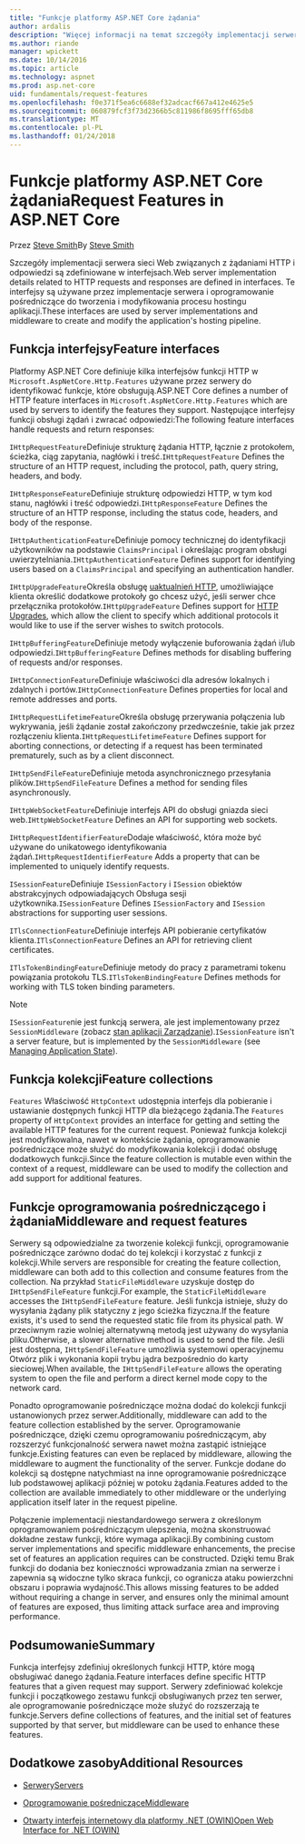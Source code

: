 ```yaml
---
title: "Funkcje platformy ASP.NET Core żądania"
author: ardalis
description: "Więcej informacji na temat szczegóły implementacji serwera sieci web związanych z żądaniami HTTP i odpowiedzi, które są zdefiniowane w interfejsach dla platformy ASP.NET Core."
ms.author: riande
manager: wpickett
ms.date: 10/14/2016
ms.topic: article
ms.technology: aspnet
ms.prod: asp.net-core
uid: fundamentals/request-features
ms.openlocfilehash: f0e371f5ea6c6688ef32adcacf667a412e4625e5
ms.sourcegitcommit: 060879fcf3f73d2366b5c811986f8695fff65db8
ms.translationtype: MT
ms.contentlocale: pl-PL
ms.lasthandoff: 01/24/2018
---
```

# <a name="request-features-in-aspnet-core"></a><span data-ttu-id="2493d-103">Funkcje platformy ASP.NET Core żądania</span><span class="sxs-lookup"><span data-stu-id="2493d-103">Request Features in ASP.NET Core</span></span>

<span data-ttu-id="2493d-104">Przez [Steve Smith](https://ardalis.com/)</span><span class="sxs-lookup"><span data-stu-id="2493d-104">By [Steve Smith](https://ardalis.com/)</span></span>

<span data-ttu-id="2493d-105">Szczegóły implementacji serwera sieci Web związanych z żądaniami HTTP i odpowiedzi są zdefiniowane w interfejsach.</span><span class="sxs-lookup"><span data-stu-id="2493d-105">Web server implementation details related to HTTP requests and responses are defined in interfaces.</span></span> <span data-ttu-id="2493d-106">Te interfejsy są używane przez implementacje serwera i oprogramowanie pośredniczące do tworzenia i modyfikowania procesu hostingu aplikacji.</span><span class="sxs-lookup"><span data-stu-id="2493d-106">These interfaces are used by server implementations and middleware to create and modify the application's hosting pipeline.</span></span>

## <a name="feature-interfaces"></a><span data-ttu-id="2493d-107">Funkcja interfejsy</span><span class="sxs-lookup"><span data-stu-id="2493d-107">Feature interfaces</span></span>

<span data-ttu-id="2493d-108">Platformy ASP.NET Core definiuje kilka interfejsów funkcji HTTP w `Microsoft.AspNetCore.Http.Features` używane przez serwery do identyfikować funkcje, które obsługują.</span><span class="sxs-lookup"><span data-stu-id="2493d-108">ASP.NET Core defines a number of HTTP feature interfaces in `Microsoft.AspNetCore.Http.Features` which are used by servers to identify the features they support.</span></span> <span data-ttu-id="2493d-109">Następujące interfejsy funkcji obsługi żądań i zwracać odpowiedzi:</span><span class="sxs-lookup"><span data-stu-id="2493d-109">The following feature interfaces handle requests and return responses:</span></span>

<span data-ttu-id="2493d-110">`IHttpRequestFeature`Definiuje strukturę żądania HTTP, łącznie z protokołem, ścieżka, ciąg zapytania, nagłówki i treść.</span><span class="sxs-lookup"><span data-stu-id="2493d-110">`IHttpRequestFeature` Defines the structure of an HTTP request, including the protocol, path, query string, headers, and body.</span></span>

<span data-ttu-id="2493d-111">`IHttpResponseFeature`Definiuje strukturę odpowiedzi HTTP, w tym kod stanu, nagłówki i treść odpowiedzi.</span><span class="sxs-lookup"><span data-stu-id="2493d-111">`IHttpResponseFeature` Defines the structure of an HTTP response, including the status code, headers, and body of the response.</span></span>

<span data-ttu-id="2493d-112">`IHttpAuthenticationFeature`Definiuje pomocy technicznej do identyfikacji użytkowników na podstawie `ClaimsPrincipal` i określając program obsługi uwierzytelniania.</span><span class="sxs-lookup"><span data-stu-id="2493d-112">`IHttpAuthenticationFeature` Defines support for identifying users based on a `ClaimsPrincipal` and specifying an authentication handler.</span></span>

<span data-ttu-id="2493d-113">`IHttpUpgradeFeature`Określa obsługę [uaktualnień HTTP](https://tools.ietf.org/html/rfc2616.html#section-14.42), umożliwiające klienta określić dodatkowe protokoły go chcesz użyć, jeśli serwer chce przełącznika protokołów.</span><span class="sxs-lookup"><span data-stu-id="2493d-113">`IHttpUpgradeFeature` Defines support for [HTTP Upgrades](https://tools.ietf.org/html/rfc2616.html#section-14.42), which allow the client to specify which additional protocols it would like to use if the server wishes to switch protocols.</span></span>

<span data-ttu-id="2493d-114">`IHttpBufferingFeature`Definiuje metody wyłączenie buforowania żądań i/lub odpowiedzi.</span><span class="sxs-lookup"><span data-stu-id="2493d-114">`IHttpBufferingFeature` Defines methods for disabling buffering of requests and/or responses.</span></span>

<span data-ttu-id="2493d-115">`IHttpConnectionFeature`Definiuje właściwości dla adresów lokalnych i zdalnych i portów.</span><span class="sxs-lookup"><span data-stu-id="2493d-115">`IHttpConnectionFeature` Defines properties for local and remote addresses and ports.</span></span>

<span data-ttu-id="2493d-116">`IHttpRequestLifetimeFeature`Określa obsługę przerywania połączenia lub wykrywania, jeśli żądanie został zakończony przedwcześnie, takie jak przez rozłączeniu klienta.</span><span class="sxs-lookup"><span data-stu-id="2493d-116">`IHttpRequestLifetimeFeature` Defines support for aborting connections, or detecting if a request has been terminated prematurely, such as by a client disconnect.</span></span>

<span data-ttu-id="2493d-117">`IHttpSendFileFeature`Definiuje metoda asynchronicznego przesyłania plików.</span><span class="sxs-lookup"><span data-stu-id="2493d-117">`IHttpSendFileFeature` Defines a method for sending files asynchronously.</span></span>

<span data-ttu-id="2493d-118">`IHttpWebSocketFeature`Definiuje interfejs API do obsługi gniazda sieci web.</span><span class="sxs-lookup"><span data-stu-id="2493d-118">`IHttpWebSocketFeature` Defines an API for supporting web sockets.</span></span>

<span data-ttu-id="2493d-119">`IHttpRequestIdentifierFeature`Dodaje właściwość, która może być używane do unikatowego identyfikowania żądań.</span><span class="sxs-lookup"><span data-stu-id="2493d-119">`IHttpRequestIdentifierFeature` Adds a property that can be implemented to uniquely identify requests.</span></span>

<span data-ttu-id="2493d-120">`ISessionFeature`Definiuje `ISessionFactory` i `ISession` obiektów abstrakcyjnych odpowiadających Obsługa sesji użytkownika.</span><span class="sxs-lookup"><span data-stu-id="2493d-120">`ISessionFeature` Defines `ISessionFactory` and `ISession` abstractions for supporting user sessions.</span></span>

<span data-ttu-id="2493d-121">`ITlsConnectionFeature`Definiuje interfejs API pobieranie certyfikatów klienta.</span><span class="sxs-lookup"><span data-stu-id="2493d-121">`ITlsConnectionFeature` Defines an API for retrieving client certificates.</span></span>

<span data-ttu-id="2493d-122">`ITlsTokenBindingFeature`Definiuje metody do pracy z parametrami tokenu powiązania protokołu TLS.</span><span class="sxs-lookup"><span data-stu-id="2493d-122">`ITlsTokenBindingFeature` Defines methods for working with TLS token binding parameters.</span></span>

> [!NOTE]
> <span data-ttu-id="2493d-123">`ISessionFeature`nie jest funkcją serwera, ale jest implementowany przez `SessionMiddleware` (zobacz [stan aplikacji Zarządzanie](app-state.md)).</span><span class="sxs-lookup"><span data-stu-id="2493d-123">`ISessionFeature` isn't a server feature, but is implemented by the `SessionMiddleware` (see [Managing Application State](app-state.md)).</span></span>

## <a name="feature-collections"></a><span data-ttu-id="2493d-124">Funkcja kolekcji</span><span class="sxs-lookup"><span data-stu-id="2493d-124">Feature collections</span></span>

<span data-ttu-id="2493d-125">`Features` Właściwość `HttpContext` udostępnia interfejs dla pobieranie i ustawianie dostępnych funkcji HTTP dla bieżącego żądania.</span><span class="sxs-lookup"><span data-stu-id="2493d-125">The `Features` property of `HttpContext` provides an interface for getting and setting the available HTTP features for the current request.</span></span> <span data-ttu-id="2493d-126">Ponieważ funkcja kolekcji jest modyfikowalna, nawet w kontekście żądania, oprogramowanie pośredniczące może służyć do modyfikowania kolekcji i dodać obsługę dodatkowych funkcji.</span><span class="sxs-lookup"><span data-stu-id="2493d-126">Since the feature collection is mutable even within the context of a request, middleware can be used to modify the collection and add support for additional features.</span></span>

## <a name="middleware-and-request-features"></a><span data-ttu-id="2493d-127">Funkcje oprogramowania pośredniczącego i żądania</span><span class="sxs-lookup"><span data-stu-id="2493d-127">Middleware and request features</span></span>

<span data-ttu-id="2493d-128">Serwery są odpowiedzialne za tworzenie kolekcji funkcji, oprogramowanie pośredniczące zarówno dodać do tej kolekcji i korzystać z funkcji z kolekcji.</span><span class="sxs-lookup"><span data-stu-id="2493d-128">While servers are responsible for creating the feature collection, middleware can both add to this collection and consume features from the collection.</span></span> <span data-ttu-id="2493d-129">Na przykład `StaticFileMiddleware` uzyskuje dostęp do `IHttpSendFileFeature` funkcji.</span><span class="sxs-lookup"><span data-stu-id="2493d-129">For example, the `StaticFileMiddleware` accesses the `IHttpSendFileFeature` feature.</span></span> <span data-ttu-id="2493d-130">Jeśli funkcja istnieje, służy do wysyłania żądany plik statyczny z jego ścieżka fizyczna.</span><span class="sxs-lookup"><span data-stu-id="2493d-130">If the feature exists, it's used to send the requested static file from its physical path.</span></span> <span data-ttu-id="2493d-131">W przeciwnym razie wolniej alternatywną metodą jest używany do wysyłania pliku.</span><span class="sxs-lookup"><span data-stu-id="2493d-131">Otherwise, a slower alternative method is used to send the file.</span></span> <span data-ttu-id="2493d-132">Jeśli jest dostępna, `IHttpSendFileFeature` umożliwia systemowi operacyjnemu Otwórz plik i wykonania kopii trybu jądra bezpośrednio do karty sieciowej.</span><span class="sxs-lookup"><span data-stu-id="2493d-132">When available, the `IHttpSendFileFeature` allows the operating system to open the file and perform a direct kernel mode copy to the network card.</span></span>

<span data-ttu-id="2493d-133">Ponadto oprogramowanie pośredniczące można dodać do kolekcji funkcji ustanowionych przez serwer.</span><span class="sxs-lookup"><span data-stu-id="2493d-133">Additionally, middleware can add to the feature collection established by the server.</span></span> <span data-ttu-id="2493d-134">Oprogramowanie pośredniczące, dzięki czemu oprogramowaniu pośredniczącym, aby rozszerzyć funkcjonalność serwera nawet można zastąpić istniejące funkcje.</span><span class="sxs-lookup"><span data-stu-id="2493d-134">Existing features can even be replaced by middleware, allowing the middleware to augment the functionality of the server.</span></span> <span data-ttu-id="2493d-135">Funkcje dodane do kolekcji są dostępne natychmiast na inne oprogramowanie pośredniczące lub podstawowej aplikacji później w potoku żądania.</span><span class="sxs-lookup"><span data-stu-id="2493d-135">Features added to the collection are available immediately to other middleware or the underlying application itself later in the request pipeline.</span></span>

<span data-ttu-id="2493d-136">Połączenie implementacji niestandardowego serwera z określonym oprogramowaniem pośredniczącym ulepszenia, można skonstruować dokładne zestaw funkcji, które wymaga aplikacji.</span><span class="sxs-lookup"><span data-stu-id="2493d-136">By combining custom server implementations and specific middleware enhancements, the precise set of features an application requires can be constructed.</span></span> <span data-ttu-id="2493d-137">Dzięki temu Brak funkcji do dodania bez konieczności wprowadzania zmian na serwerze i zapewnia są widoczne tylko skraca funkcji, co ogranicza ataku powierzchni obszaru i poprawia wydajność.</span><span class="sxs-lookup"><span data-stu-id="2493d-137">This allows missing features to be added without requiring a change in server, and ensures only the minimal amount of features are exposed, thus limiting attack surface area and improving performance.</span></span>

## <a name="summary"></a><span data-ttu-id="2493d-138">Podsumowanie</span><span class="sxs-lookup"><span data-stu-id="2493d-138">Summary</span></span>

<span data-ttu-id="2493d-139">Funkcja interfejsy zdefiniuj określonych funkcji HTTP, które mogą obsługiwać danego żądania.</span><span class="sxs-lookup"><span data-stu-id="2493d-139">Feature interfaces define specific HTTP features that a given request may support.</span></span> <span data-ttu-id="2493d-140">Serwery zdefiniować kolekcje funkcji i początkowego zestawu funkcji obsługiwanych przez ten serwer, ale oprogramowanie pośredniczące może służyć do rozszerzają te funkcje.</span><span class="sxs-lookup"><span data-stu-id="2493d-140">Servers define collections of features, and the initial set of features supported by that server, but middleware can be used to enhance these features.</span></span>

## <a name="additional-resources"></a><span data-ttu-id="2493d-141">Dodatkowe zasoby</span><span class="sxs-lookup"><span data-stu-id="2493d-141">Additional Resources</span></span>

* [<span data-ttu-id="2493d-142">Serwery</span><span class="sxs-lookup"><span data-stu-id="2493d-142">Servers</span></span>](servers/index.md)

* [<span data-ttu-id="2493d-143">Oprogramowanie pośredniczące</span><span class="sxs-lookup"><span data-stu-id="2493d-143">Middleware</span></span>](middleware.md)

* [<span data-ttu-id="2493d-144">Otwarty interfejs internetowy dla platformy .NET (OWIN)</span><span class="sxs-lookup"><span data-stu-id="2493d-144">Open Web Interface for .NET (OWIN)</span></span>](owin.md)
